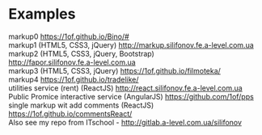 # Examples
markup0 
https://1of.github.io/Bino/# <br>
markup1 (HTML5, CSS3, jQuery)
http://markup.silifonov.fe.a-level.com.ua <br>
markup2 (HTML5, CSS3, jQuery, Bootstrap)  
http://fapor.silifonov.fe.a-level.com.ua  <br>
markup3 (HTML5, CSS3, jQuery)
https://1of.github.io/filmoteka/ <br>
markup4
https://1of.github.io/tradelike/ <br>
utilities service (rent) (ReactJS)
http://react.silifonov.fe.a-level.com.ua  <br> 
Public Promice interactive service (AngularJS)
https://github.com/1of/pps  <br>
single markup wit add comments (ReactJS)
https://1of.github.io/commentsReact/ <br>
Also see my repo from ITschool - 
http://gitlab.a-level.com.ua/silifonov 
